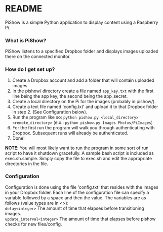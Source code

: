 # README #

PiShow is a simple Python application to display content using a Raspberry Pi.

### What is PiShow? ###

PiShow listens to a specified Dropbox folder and displays images uploaded there on the connected monitor.

### How do I get set up? ###

1. Create a Dropbox account and add a folder that will contain uploaded images.
2. In the pishow/ directory create a file named `app_key.txt` with the first line being the app key, the second being the app_secret.
3. Create a local directory on the Pi for the images (probably in pishow/).
4. Create a text file named 'config.txt' and upload it to that Dropbox folder in step 2. (See Configuration below).
5. Run the program like so: `python pishow.py <local_directory> <remote_directory>` (e.x.: `python pishow.py Images Photos/PiImages`)
6. For the first run the program will walk you through authenticating with Dropbox. Subsequent runs will already be authenticated.
7. Done!  

**NOTE**: You will most likely want to run the program in some sort of run script to have it shutdown gracefully. A sample bash script is included as exec.sh.sample. Simply copy the file to exec.sh and edit the appropriate directories in the file.

### Configuration ###
Configuration is done using the file 'config.txt' that resides with the images in your Dropbox folder. Each line of the configuration file can specify a variable followed by a space and then the value. The variables are as follows (value types are in <>):  
`delay<integer>` The amount of time that elapses before transitioning images.  
`update_interval<integer>` The amount of time that elapses before pishow checks for new files/config.